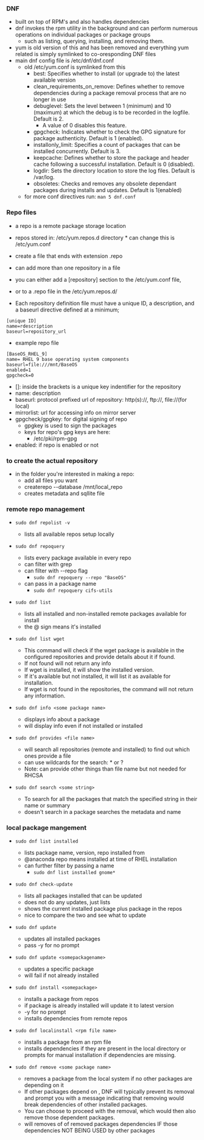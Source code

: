### DNF
* built on top of RPM's and also handles dependencies
* dnf invokes the rpm utility in the background and can perform numerous operations on individual packages or package groups
    * such as listing, querying, installing, and removing them.
* yum is old version of this and has been removed and everything yum related is simply symlinked to co-oresponding DNF files
* main dnf config file is /etc/dnf/dnf.conf
    * old /etc/yum.conf is symlinked from this
        * best: Specifies whether to install (or upgrade to) the latest available version
        * clean_requirements_on_remove: Defines whether to remove dependencies during a package removal process that are no longer in use
        * debuglevel: Sets the level between 1 (minimum) and 10 (maximum) at which the debug is to be recorded in the logfile. Default is 2. 
            * A value of 0 disables this feature.
        * gpgcheck: Indicates whether to check the GPG signature for package authenticity. Default is 1 (enabled).
        * installonly_limit: Specifies a count of packages that can be installed concurrently. Default is 3.
        * keepcache: Defines whether to store the package and header cache following a successful installation. Default is 0 (disabled).
        * logdir: Sets the directory location to store the log files. Default is /var/log.
        * obsoletes: Checks and removes any obsolete dependant packages during installs and updates. Default is 1(enabled)
    * for more conf directives run: `man 5 dnf.conf`


### Repo files
* a repo is a remote package storage location

* repos stored in: /etc/yum.repos.d directory
        * can change this is /etc/yum.conf

* create a file that ends with extension .repo
* can add more than one repository in a file

* you can either add a [repository] section to the /etc/yum.conf file, 
* or to a .repo file in the /etc/yum.repos.d/

* Each repository definition file must have a unique ID, a description, and a baseurl directive defined at a minimum;

```
[unique ID]
name=rdescription
baseurl=repository_url
```

* example repo file
```
[BaseOS_RHEL_9]
name= RHEL 9 base operating system components
baseurl=file:///mnt/BaseOS
enabled=1
gpgcheck=0
```

* []: inside the brackets is a unique key indentifier for the repository
* name: description
* baseurl: protocol prefixed url of repository: http(s)://, ftp://, file://(for local)
* mirrorlist: url for accessing info on mirror server
* gpgcheck/gpgkey: for digital signing of repo
    * gpgkey is used to sign the packages
    * keys for repo's gpg keys are here:
        * /etc/pki/rpm-gpg
* enabled: if repo is enabled or not



### to create the actual repository

* in the folder you're interested in making a repo:
    * add all files you want
    * createrepo --database /mnt/local_repo
    * creates metadata and sqllite file



### remote repo management
* `sudo dnf repolist -v`
    * lists all available repos setup locally

* `sudo dnf repoquery`
    * lists every package available in every repo
    * can filter with grep
    * can filter with --repo flag
        * `sudo dnf repoquery --repo "BaseOS"`
    * can pass in a package name
        * `sudo dnf repoquery cifs-utils`

* `sudo dnf list`
    * lists all installed and non-installed remote packages available for install
    * the @ sign means it's installed

* `sudo dnf list wget`
    * This command will check if the wget package is available in the configured repositories and provide details about it if found.
    * If not found will not return any info 
    * If wget is installed, it will show the installed version. 
    * If it's available but not installed, it will list it as available for installation. 
    * If wget is not found in the repositories, the command will not return any information.

* `sudo dnf info <some package name>`
    * displays info about a package
    * will display info even if not installed or installed

* `sudo dnf provides <file name>`
    * will search all repositories (remote and installed) to find out which ones provide a file
    * can use wildcards for the search: * or ?
    * Note: can provide other things than file name but not needed for RHCSA

* `sudo dnf search <some string>`
    * To search for all the packages that match the specified string in their name or summary
    * doesn't search in a package searches the metadata and name

### local package mangement
* `sudo dnf list installed`
    * lists package name, version, repo installed from
    * @anaconda repo means installed at time of RHEL installation
    * can further filter by passing a name
        * `sudo dnf list installed gnome*`

* `sudo dnf check-update`
    * lists all packages installed that can be updated
    * does not do any updates, just lists
    * shows the current installed package plus package in the repos
    * nice to compare the two and see what to update

* `sudo dnf update`
    * updates all installed packages
    * pass -y for no prompt

* `sudo dnf update <somepackagename>`
    * updates a specific package
    * will fail if not already installed

* `sudo dnf install <somepackage>`
    * installs a package from repos
    * if package is already installed will update it to latest version
    * -y for no prompt
    * installs dependencies from remote repos

* `sudo dnf localinstall <rpm file name>`
    * installs a package from an rpm file
    * installs dependencies if they are present in the local directory or prompts for manual installation if dependencies are missing.


* `sudo dnf remove <some package name>`
    * removes a package from the local system if no other packages are depending on it
    * If other packages depend on <package-name>, DNF will typically prevent its removal and prompt you with a message indicating that removing <package-name> would break dependencies of other installed packages.
    * You can choose to proceed with the removal, which would then also remove those dependent packages. 
    * will removes of of removed packages dependencies IF those dependencies NOT BEING USED by other packages
